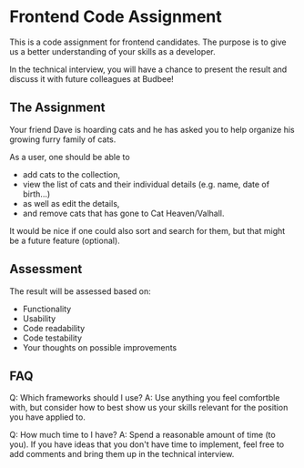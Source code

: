 # Frontend Code Assignment

This is a code assignment for frontend candidates. The purpose is to give us a better understanding of your skills as a developer.

In the technical interview, you will have a chance to present the result and discuss it with future colleagues at Budbee!

## The Assignment

Your friend Dave is hoarding cats and he has asked you to help organize his growing furry family of cats.

As a user, one should be able to 
- add cats to the collection,
- view the list of cats and their individual details (e.g. name, date of birth...)
- as well as edit the details,
- and remove cats that has gone to Cat Heaven/Valhall.

It would be nice if one could also sort and search for them, but that might be a future feature (optional).

## Assessment

The result will be assessed based on:
- Functionality
- Usability
- Code readability
- Code testability
- Your thoughts on possible improvements

## FAQ
Q: Which frameworks should I use? 
A: Use anything you feel comfortble with, but consider how to best show us your skills relevant for the position you have applied to.

Q: How much time to I have? 
A: Spend a reasonable amount of time (to you). If you have ideas that you don't have time to implement, feel free to add comments and bring them up in the technical interview.
